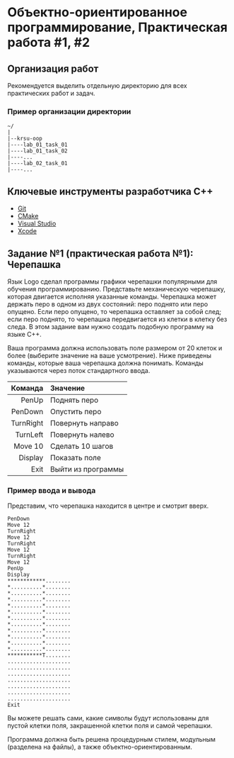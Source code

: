 Объектно-ориентированное программирование, Практическая работа #1, #2
=====================================================================

## Организация работ

Рекомендуется выделить отдельную директорию для всех практических работ и задач.

### Пример организации директории

```
~/
|
|--krsu-oop
|----lab_01_task_01
|----lab_01_task_02
|----...
|----lab_02_task_01
|----...
```

## Ключевые инструменты разработчика C++

* [Git](https://git-scm.com)
* [CMake](https://cmake.org)
* [Visual Studio](https://visualstudio.microsoft.com)
* [Xcode](https://developer.apple.com/xcode)

## Задание №1 (практическая работа №1): Черепашка

Язык Logo сделал программы графики черепашки популярными для обучения
программированию. Представьте механическую черепашку, которая двигается исполняя
указанные команды. Черепашка может держать перо в одном из двух состояний: перо
поднято или перо опущено. Если перо опущено, то черепашка оставляет за собой
след; если перо поднято, то черепашка передвигается из клетки в клетку без
следа. В этом задание вам нужно создать подобную программу на языке C++.

Ваша программа должна использовать поле размером от 20 клеток и более (выберите
значение на ваше усмотрение). Ниже приведены команды, которые ваша черепашка
должна понимать. Команды указываются через поток стандартного ввода.

| Команда   | Значение                 |
| -------:  | :----------------------- |
| PenUp     | Поднять перо             |
| PenDown   | Опустить перо            |
| TurnRight | Повернуть направо        |
| TurnLeft  | Повернуть налево         |
| Move 10   | Сделать 10 шагов         |
| Display   | Показать поле            |
| Exit      | Выйти из программы       |

### Пример ввода и вывода

Представим, что черепашка находится в центре и смотрит вверх.

```
PenDown
Move 12
TurnRight
Move 12
TurnRight
Move 12
TurnRight
Move 12
PenUp
Display
************........
*..........*........
*..........*........
*..........*........
*..........*........
*..........*........
*..........*........
*..........*........
*..........*........
*..........*........
*..........*........
*..........*........
***********T........
....................
....................
....................
....................
....................
....................
....................
Exit
```

Вы можете решать сами, какие символы будут использованы для пустой клетки поля,
закрашенной клетки поля и самой черепашки.

Программа должна быть решена процедурным стилем, модульным (разделена на файлы), а также объектно-ориентированным.
